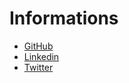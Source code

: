 # Informations

* [GitHub](https://github.com/geoffreylgv)
* [Linkedin](https://linkedin.com/in/geoffrey)
* [Twitter](https://twitter.com/geoffrey)
